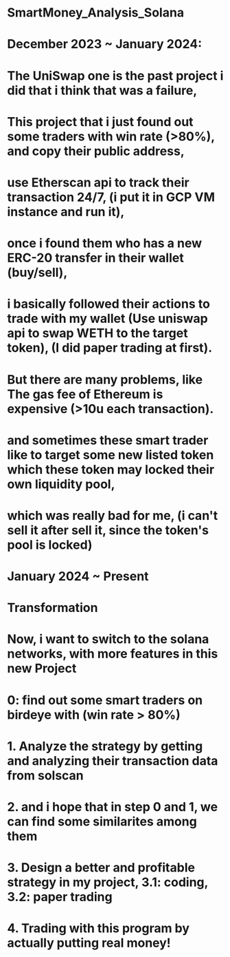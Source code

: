 # SmartMoney_Analysis_Solana
# December 2023 ~ January 2024:
# The UniSwap one is the past project i did that i think that was a failure,
# This project that i just found out some traders with win rate (>80%), and copy their public address, 
# use Etherscan api to track their transaction 24/7, (i put it in GCP VM instance and run it), 
# once i found them who has a new ERC-20 transfer in their wallet (buy/sell),
# i basically followed their actions to trade with my wallet (Use uniswap api to swap WETH to the target token), (I did paper trading at first).
# But there are many problems, like The gas fee of Ethereum is expensive (>10u each transaction).
# and sometimes these smart trader like to target some new listed token which these token may locked their own liquidity pool,
# which was really bad for me, (i can't sell it after sell it, since the token's pool is locked)

# January 2024 ~ Present
# Transformation
# Now, i want to switch to the solana networks, with more features in this new Project
# 0: find out some smart traders on birdeye with (win rate > 80%)
# 1. Analyze the strategy by getting and analyzing their transaction data from solscan
# 2. and i hope that in step 0 and 1, we can find some similarites among them
# 3. Design a better and profitable strategy in my project, 3.1: coding, 3.2: paper trading
# 4. Trading with this program by actually putting real money! 
